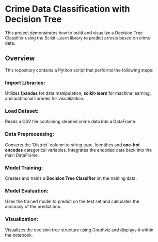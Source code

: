 # Crime Data Classification with Decision Tree
This project demonstrates how to build and visualize a Decision Tree Classifier using the Scikit-Learn library to predict arrests based on crime data.

## Overview
This repository contains a Python script that performs the following steps:

### Import Libraries: 
Utilizes **!pandas** for data manipulation, **scikit-learn** for machine learning, and additional libraries for visualization.
### Load Dataset: 
Reads a CSV file containing cleaned crime data into a DataFrame.
### Data Preprocessing:
Converts the 'District' column to string type.
Identifies and **one-hot encodes** categorical variables.
Integrates the encoded data back into the main DataFrame.
### Model Training: 
Creates and trains a **Decision Tree Classifier** on the training data.
### Model Evaluation: 
Uses the trained model to predict on the test set and calculates the accuracy of the predictions.
### Visualization: 
Visualizes the decision tree structure using Graphviz and displays it within the notebook.
